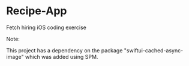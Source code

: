 # Recipe-App
Fetch hiring iOS coding exercise

Note:

This project has a dependency on the package "swiftui-cached-async-image" which was added using SPM.
